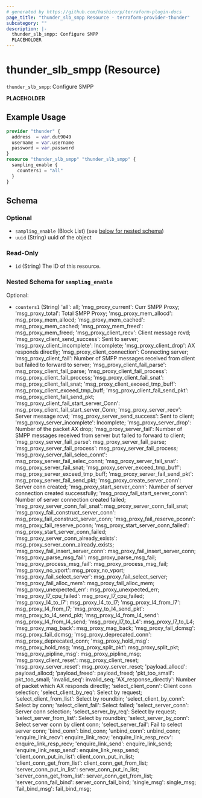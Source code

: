 ```yaml
---
# generated by https://github.com/hashicorp/terraform-plugin-docs
page_title: "thunder_slb_smpp Resource - terraform-provider-thunder"
subcategory: ""
description: |-
  thunder_slb_smpp: Configure SMPP
  PLACEHOLDER
---
```


# thunder_slb_smpp (Resource)

`thunder_slb_smpp`: Configure SMPP

__PLACEHOLDER__

## Example Usage

```terraform
provider "thunder" {
  address  = var.dut9049
  username = var.username
  password = var.password
}
resource "thunder_slb_smpp" "thunder_slb_smpp" {
  sampling_enable {
    counters1 = "all"
  }
}
```

<!-- schema generated by tfplugindocs -->
## Schema

### Optional

- `sampling_enable` (Block List) (see [below for nested schema](#nestedblock--sampling_enable))
- `uuid` (String) uuid of the object

### Read-Only

- `id` (String) The ID of this resource.

<a id="nestedblock--sampling_enable"></a>
### Nested Schema for `sampling_enable`

Optional:

- `counters1` (String) 'all': all; 'msg_proxy_current': Curr SMPP Proxy; 'msg_proxy_total': Total SMPP Proxy; 'msg_proxy_mem_allocd': msg_proxy_mem_allocd; 'msg_proxy_mem_cached': msg_proxy_mem_cached; 'msg_proxy_mem_freed': msg_proxy_mem_freed; 'msg_proxy_client_recv': Client message rcvd; 'msg_proxy_client_send_success': Sent to server; 'msg_proxy_client_incomplete': Incomplete; 'msg_proxy_client_drop': AX responds directly; 'msg_proxy_client_connection': Connecting server; 'msg_proxy_client_fail': Number of SMPP messages received from client but failed to forward to server; 'msg_proxy_client_fail_parse': msg_proxy_client_fail_parse; 'msg_proxy_client_fail_process': msg_proxy_client_fail_process; 'msg_proxy_client_fail_snat': msg_proxy_client_fail_snat; 'msg_proxy_client_exceed_tmp_buff': msg_proxy_client_exceed_tmp_buff; 'msg_proxy_client_fail_send_pkt': msg_proxy_client_fail_send_pkt; 'msg_proxy_client_fail_start_server_Conn': msg_proxy_client_fail_start_server_Conn; 'msg_proxy_server_recv': Server message rcvd; 'msg_proxy_server_send_success': Sent to client; 'msg_proxy_server_incomplete': Incomplete; 'msg_proxy_server_drop': Number of the packet AX drop; 'msg_proxy_server_fail': Number of SMPP messages received from server but failed to forward to client; 'msg_proxy_server_fail_parse': msg_proxy_server_fail_parse; 'msg_proxy_server_fail_process': msg_proxy_server_fail_process; 'msg_proxy_server_fail_selec_connt': msg_proxy_server_fail_selec_connt; 'msg_proxy_server_fail_snat': msg_proxy_server_fail_snat; 'msg_proxy_server_exceed_tmp_buff': msg_proxy_server_exceed_tmp_buff; 'msg_proxy_server_fail_send_pkt': msg_proxy_server_fail_send_pkt; 'msg_proxy_create_server_conn': Server conn created; 'msg_proxy_start_server_conn': Number of server connection created successfully; 'msg_proxy_fail_start_server_conn': Number of server connection created failed; 'msg_proxy_server_conn_fail_snat': msg_proxy_server_conn_fail_snat; 'msg_proxy_fail_construct_server_conn': msg_proxy_fail_construct_server_conn; 'msg_proxy_fail_reserve_pconn': msg_proxy_fail_reserve_pconn; 'msg_proxy_start_server_conn_failed': msg_proxy_start_server_conn_failed; 'msg_proxy_server_conn_already_exists': msg_proxy_server_conn_already_exists; 'msg_proxy_fail_insert_server_conn': msg_proxy_fail_insert_server_conn; 'msg_proxy_parse_msg_fail': msg_proxy_parse_msg_fail; 'msg_proxy_process_msg_fail': msg_proxy_process_msg_fail; 'msg_proxy_no_vport': msg_proxy_no_vport; 'msg_proxy_fail_select_server': msg_proxy_fail_select_server; 'msg_proxy_fail_alloc_mem': msg_proxy_fail_alloc_mem; 'msg_proxy_unexpected_err': msg_proxy_unexpected_err; 'msg_proxy_l7_cpu_failed': msg_proxy_l7_cpu_failed; 'msg_proxy_l4_to_l7': msg_proxy_l4_to_l7; 'msg_proxy_l4_from_l7': msg_proxy_l4_from_l7; 'msg_proxy_to_l4_send_pkt': msg_proxy_to_l4_send_pkt; 'msg_proxy_l4_from_l4_send': msg_proxy_l4_from_l4_send; 'msg_proxy_l7_to_L4': msg_proxy_l7_to_L4; 'msg_proxy_mag_back': msg_proxy_mag_back; 'msg_proxy_fail_dcmsg': msg_proxy_fail_dcmsg; 'msg_proxy_deprecated_conn': msg_proxy_deprecated_conn; 'msg_proxy_hold_msg': msg_proxy_hold_msg; 'msg_proxy_split_pkt': msg_proxy_split_pkt; 'msg_proxy_pipline_msg': msg_proxy_pipline_msg; 'msg_proxy_client_reset': msg_proxy_client_reset; 'msg_proxy_server_reset': msg_proxy_server_reset; 'payload_allocd': payload_allocd; 'payload_freed': payload_freed; 'pkt_too_small': pkt_too_small; 'invalid_seq': invalid_seq; 'AX_response_directly': Number of packet which AX responds directly; 'select_client_conn': Client conn selection; 'select_client_by_req': Select by request; 'select_client_from_list': Select by roundbin; 'select_client_by_conn': Select by conn; 'select_client_fail': Select failed; 'select_server_conn': Server conn selection; 'select_server_by_req': Select by request; 'select_server_from_list': Select by roundbin; 'select_server_by_conn': Select server conn by client conn; 'select_server_fail': Fail to select server conn; 'bind_conn': bind_conn; 'unbind_conn': unbind_conn; 'enquire_link_recv': enquire_link_recv; 'enquire_link_resp_recv': enquire_link_resp_recv; 'enquire_link_send': enquire_link_send; 'enquire_link_resp_send': enquire_link_resp_send; 'client_conn_put_in_list': client_conn_put_in_list; 'client_conn_get_from_list': client_conn_get_from_list; 'server_conn_put_in_list': server_conn_put_in_list; 'server_conn_get_from_list': server_conn_get_from_list; 'server_conn_fail_bind': server_conn_fail_bind; 'single_msg': single_msg; 'fail_bind_msg': fail_bind_msg;


